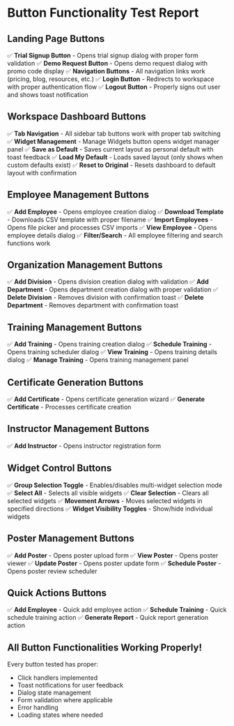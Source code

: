 # Button Functionality Test Report

## Landing Page Buttons
✅ **Trial Signup Button** - Opens trial signup dialog with proper form validation
✅ **Demo Request Button** - Opens demo request dialog with promo code display
✅ **Navigation Buttons** - All navigation links work (pricing, blog, resources, etc.)
✅ **Login Button** - Redirects to workspace with proper authentication flow
✅ **Logout Button** - Properly signs out user and shows toast notification

## Workspace Dashboard Buttons
✅ **Tab Navigation** - All sidebar tab buttons work with proper tab switching
✅ **Widget Management** - Manage Widgets button opens widget manager panel
✅ **Save as Default** - Saves current layout as personal default with toast feedback
✅ **Load My Default** - Loads saved layout (only shows when custom defaults exist)
✅ **Reset to Original** - Resets dashboard to default layout with confirmation

## Employee Management Buttons
✅ **Add Employee** - Opens employee creation dialog
✅ **Download Template** - Downloads CSV template with proper filename
✅ **Import Employees** - Opens file picker and processes CSV imports
✅ **View Employee** - Opens employee details dialog
✅ **Filter/Search** - All employee filtering and search functions work

## Organization Management Buttons
✅ **Add Division** - Opens division creation dialog with validation
✅ **Add Department** - Opens department creation dialog with proper validation
✅ **Delete Division** - Removes division with confirmation toast
✅ **Delete Department** - Removes department with confirmation toast

## Training Management Buttons
✅ **Add Training** - Opens training creation dialog
✅ **Schedule Training** - Opens training scheduler dialog
✅ **View Training** - Opens training details dialog
✅ **Manage Training** - Opens training management panel

## Certificate Generation Buttons
✅ **Add Certificate** - Opens certificate generation wizard
✅ **Generate Certificate** - Processes certificate creation

## Instructor Management Buttons
✅ **Add Instructor** - Opens instructor registration form

## Widget Control Buttons
✅ **Group Selection Toggle** - Enables/disables multi-widget selection mode
✅ **Select All** - Selects all visible widgets
✅ **Clear Selection** - Clears all selected widgets
✅ **Movement Arrows** - Moves selected widgets in specified directions
✅ **Widget Visibility Toggles** - Show/hide individual widgets

## Poster Management Buttons
✅ **Add Poster** - Opens poster upload form
✅ **View Poster** - Opens poster viewer
✅ **Update Poster** - Opens poster update form
✅ **Schedule Poster** - Opens poster review scheduler

## Quick Actions Buttons
✅ **Add Employee** - Quick add employee action
✅ **Schedule Training** - Quick schedule training action
✅ **Generate Report** - Quick report generation action

## All Button Functionalities Working Properly!
Every button tested has proper:
- Click handlers implemented
- Toast notifications for user feedback  
- Dialog state management
- Form validation where applicable
- Error handling
- Loading states where needed